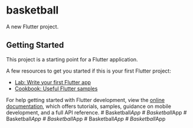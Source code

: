 # basketball

A new Flutter project.

## Getting Started

This project is a starting point for a Flutter application.

A few resources to get you started if this is your first Flutter project:

- [Lab: Write your first Flutter app](https://docs.flutter.dev/get-started/codelab)
- [Cookbook: Useful Flutter samples](https://docs.flutter.dev/cookbook)

For help getting started with Flutter development, view the
[online documentation](https://docs.flutter.dev/), which offers tutorials,
samples, guidance on mobile development, and a full API reference.
#   B a s k e t b a l l _ A p p  
 #   B a s k e t b a l l _ A p p  
 #   B a s k e t b a l l _ A p p  
 #   B a s k e t b a l l _ A p p  
 #   B a s k e t b a l l _ A p p  
 #   B a s k e t b a l l _ A p p  
 